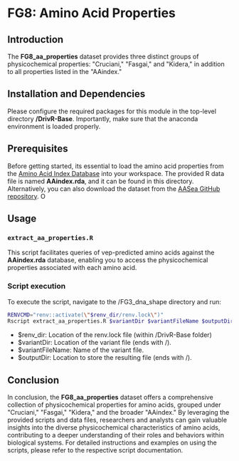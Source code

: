 # FG8: Amino Acid Properties

## Introduction
The **FG8_aa_properties** dataset provides three distinct groups of physicochemical properties: "Cruciani," "Fasgai," and "Kidera," in addition to all properties listed in the "AAindex."

## Installation and Dependencies
Please configure the required packages for this module in the top-level directory **/DrivR-Base**. Importantly, make sure that the anaconda environment is loaded properly.

## Prerequisites
Before getting started, its essential to load the amino acid properties from the [Amino Acid Index Database](https://academic.oup.com/nar/article/28/1/374/2384334) into your workspace. The provided R data file is named **AAindex.rda**, and it can be found in this directory. Alternatively, you can also download the dataset from the [AASea GitHub repository](https://github.com/cran/aaSEA/blob/master/data/AAindex.rda). O

## Usage

### `extract_aa_properties.R`
This script facilitates queries of vep-predicted amino acids against the **AAindex.rda** database, enabling you to access the physicochemical properties associated with each amino acid.

### Script execution
To execute the script, navigate to the /FG3_dna_shape directory and run:

```bash
RENVCMD="renv::activate(\"$renv_dir/renv.lock\")"
Rscript extract_aa_properties.R $variantDir $variantFileName $outputDir
```

* $renv_dir: Location of the renv.lock file (within /DrivR-Base folder)
* $variantDir: Location of the variant file (ends with /).
* $variantFileName: Name of the variant file.
* $outputDir: Location to store the resulting file (ends with /).

## Conclusion
In conclusion, the **FG8_aa_properties** dataset offers a comprehensive collection of physicochemical properties for amino acids, grouped under "Cruciani," "Fasgai," "Kidera," and the broader "AAindex." By leveraging the provided scripts and data files, researchers and analysts can gain valuable insights into the diverse physicochemical characteristics of amino acids, contributing to a deeper understanding of their roles and behaviors within biological systems. For detailed instructions and examples on using the scripts, please refer to the respective script documentation.


